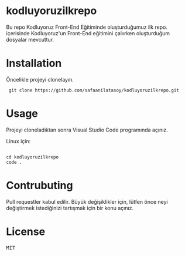 # kodluyoruzilkrepo
 
Bu repo Kodluyoruz Front-End Eğitiminde oluşturduğumuz ilk repo. içerisinde Kodluyoruz'un Front-End eğitimini çalıırken oluşturduğum dosyalar mevcuttur.

# Installation

Öncelikle projeyi clonelayın. 

<pre><code> git clone https://github.com/safaanilatasoy/kodluyoruzilkrepo.git 
</code></pre>

# Usage

Projeyi cloneladıktan sonra Visual Studio Code programında açınız.

Linux için:

<pre><code>
cd kodluyoruzilkrepo
code . 
</code></pre>

# Contrubuting

Pull requestler kabul edilir. Büyük değişiklikler için, lütfen önce neyi değiştirmek istediğinizi tartışmak için bir konu açınız.

# License 

<pre>MIT</pre>
